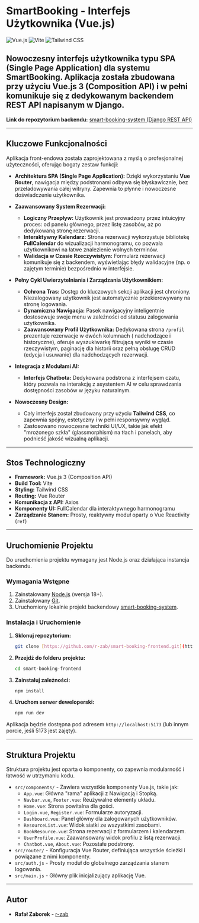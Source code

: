 # SmartBooking - Interfejs Użytkownika (Vue.js)

![Vue.js](https://img.shields.io/badge/vue.js-%2335495e.svg?style=for-the-badge&logo=vuedotjs&logoColor=%234FC08D)
![Vite](https://img.shields.io/badge/vite-%23646CFF.svg?style=for-the-badge&logo=vite&logoColor=white)
![Tailwind CSS](https://img.shields.io/badge/tailwindcss-%2338B2AC.svg?style=for-the-badge&logo=tailwind-css&logoColor=white)

Nowoczesny interfejs użytkownika typu SPA (Single Page Application) dla systemu SmartBooking. Aplikacja została
zbudowana przy użyciu Vue.js 3 (Composition API) i w pełni komunikuje się z dedykowanym backendem REST API napisanym w
Django.
---
**Link do repozytorium backendu:**
[smart-booking-system (Django REST API)](https://github.com/r-zab/smart-booking-system)

---

## Kluczowe Funkcjonalności

Aplikacja front-endowa została zaprojektowana z myślą o profesjonalnej użyteczności, oferując bogaty zestaw funkcji:

* **Architektura SPA (Single Page Application):** Dzięki wykorzystaniu **Vue Router**, nawigacja między podstronami
  odbywa się błyskawicznie, bez przeładowywania całej witryny. Zapewnia to płynne i nowoczesne doświadczenie
  użytkownika.

* **Zaawansowany System Rezerwacji:**
    * **Logiczny Przepływ:** Użytkownik jest prowadzony przez intuicyjny proces: od panelu głównego, przez listę
      zasobów, aż po dedykowaną stronę rezerwacji.
    * **Interaktywny Kalendarz:** Strona rezerwacji wykorzystuje bibliotekę **FullCalendar** do wizualizacji
      harmonogramu, co pozwala użytkownikowi na łatwe znalezienie wolnych terminów.
    * **Walidacja w Czasie Rzeczywistym:** Formularz rezerwacji komunikuje się z backendem, wyświetlając błędy
      walidacyjne (np. o zajętym terminie) bezpośrednio w interfejsie.

* **Pełny Cykl Uwierzytelniania i Zarządzania Użytkownikiem:**
    * **Ochrona Tras:** Dostęp do kluczowych sekcji aplikacji jest chroniony. Niezalogowany użytkownik jest
      automatycznie przekierowywany na stronę logowania.
    * **Dynamiczna Nawigacja:** Pasek nawigacyjny inteligentnie dostosowuje swoje menu w zależności od statusu
      zalogowania użytkownika.
    * **Zaawansowany Profil Użytkownika:** Dedykowana strona `/profil` prezentuje rezerwacje w dwóch kolumnach (
      nadchodzące i historyczne), oferuje wyszukiwarkę filtrującą wyniki w czasie rzeczywistym, paginację dla historii
      oraz pełną obsługę CRUD (edycja i usuwanie) dla nadchodzących rezerwacji.

* **Integracja z Modułami AI:**
    * **Interfejs Chatbota:** Dedykowana podstrona z interfejsem czatu, który pozwala na interakcję z asystentem AI w
      celu sprawdzania dostępności zasobów w języku naturalnym.

* **Nowoczesny Design:**
    * Cały interfejs został zbudowany przy użyciu **Tailwind CSS**, co zapewnia spójny, estetyczny i w pełni responsywny
      wygląd.
    * Zastosowano nowoczesne techniki UI/UX, takie jak efekt "mrożonego szkła" (glassmorphism) na tłach i panelach, aby
      podnieść jakość wizualną aplikacji.

---

## Stos Technologiczny

* **Framework:** Vue.js 3 (Composition API)
* **Build Tool:** Vite
* **Styling:** Tailwind CSS
* **Routing:** Vue Router
* **Komunikacja z API:** Axios
* **Komponenty UI:** FullCalendar dla interaktywnego harmonogramu
* **Zarządzanie Stanem:** Prosty, reaktywny moduł oparty o Vue Reactivity (`ref`)

---

## Uruchomienie Projektu

Do uruchomienia projektu wymagany jest Node.js oraz działająca instancja backendu.

### Wymagania Wstępne

1. Zainstalowany [Node.js](https://nodejs.org/) (wersja 18+).
2. Zainstalowany [Git](https://git-scm.com/).
3. Uruchomiony lokalnie projekt backendowy [smart-booking-system](https://github.com/r-zab/smart-booking-system).

### Instalacja i Uruchomienie

1. **Sklonuj repozytorium:**
   ```bash
   git clone [https://github.com/r-zab/smart-booking-frontend.git](https://github.com/r-zab/smart-booking-frontend.git)
   ```

2. **Przejdź do folderu projektu:**
   ```bash
   cd smart-booking-frontend
   ```

3. **Zainstaluj zależności:**
   ```bash
   npm install
   ```

4. **Uruchom serwer deweloperski:**
   ```bash
   npm run dev
   ```

Aplikacja będzie dostępna pod adresem `http://localhost:5173` (lub innym porcie, jeśli 5173 jest zajęty).

---

## Struktura Projektu

Struktura projektu jest oparta o komponenty, co zapewnia modularność i łatwość w utrzymaniu kodu.

* `src/components/` - Zawiera wszystkie komponenty Vue.js, takie jak:
    * `App.vue`: Główna "rama" aplikacji z Nawigacją i Stopką.
    * `Navbar.vue`, `Footer.vue`: Reużywalne elementy układu.
    * `Home.vue`: Strona powitalna dla gości.
    * `Login.vue`, `Register.vue`: Formularze autoryzacji.
    * `Dashboard.vue`: Panel główny dla zalogowanych użytkowników.
    * `ResourceList.vue`: Widok siatki ze wszystkimi zasobami.
    * `BookResource.vue`: Strona rezerwacji z formularzem i kalendarzem.
    * `UserProfile.vue`: Zaawansowany widok profilu z listą rezerwacji.
    * `Chatbot.vue`, `About.vue`: Pozostałe podstrony.
* `src/router/` - Konfiguracja Vue Router, definiująca wszystkie ścieżki i powiązane z nimi komponenty.
* `src/auth.js` - Prosty moduł do globalnego zarządzania stanem logowania.
* `src/main.js` - Główny plik inicjalizujący aplikację Vue.

---

## Autor

* **Rafał Zaborek** - [r-zab](https://github.com/r-zab)